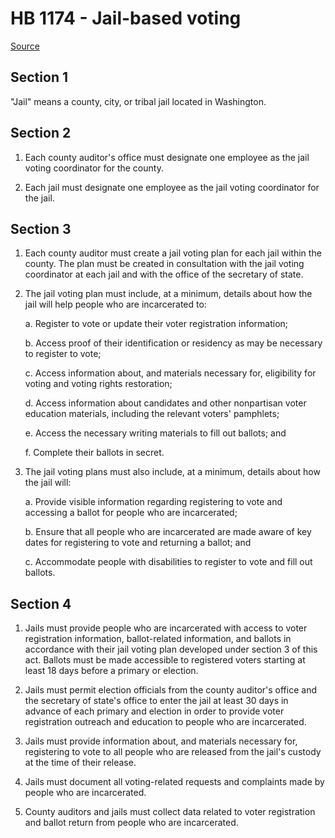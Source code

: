 # HB 1174 - Jail-based voting

[Source](http://lawfilesext.leg.wa.gov/biennium/2023-24/Pdf/Bills/House%20Bills/1174.pdf)

## Section 1
"Jail" means a county, city, or tribal jail located in Washington.

## Section 2
1. Each county auditor's office must designate one employee as the jail voting coordinator for the county.

2. Each jail must designate one employee as the jail voting coordinator for the jail.

## Section 3
1. Each county auditor must create a jail voting plan for each jail within the county. The plan must be created in consultation with the jail voting coordinator at each jail and with the office of the secretary of state.

2. The jail voting plan must include, at a minimum, details about how the jail will help people who are incarcerated to:

    a. Register to vote or update their voter registration information;

    b. Access proof of their identification or residency as may be necessary to register to vote;

    c. Access information about, and materials necessary for, eligibility for voting and voting rights restoration;

    d. Access information about candidates and other nonpartisan voter education materials, including the relevant voters' pamphlets;

    e. Access the necessary writing materials to fill out ballots; and

    f. Complete their ballots in secret.

3. The jail voting plans must also include, at a minimum, details about how the jail will:

    a. Provide visible information regarding registering to vote and accessing a ballot for people who are incarcerated;

    b. Ensure that all people who are incarcerated are made aware of key dates for registering to vote and returning a ballot; and

    c. Accommodate people with disabilities to register to vote and fill out ballots.

## Section 4
1. Jails must provide people who are incarcerated with access to voter registration information, ballot-related information, and ballots in accordance with their jail voting plan developed under section 3 of this act. Ballots must be made accessible to registered voters starting at least 18 days before a primary or election.

2. Jails must permit election officials from the county auditor's office and the secretary of state's office to enter the jail at least 30 days in advance of each primary and election in order to provide voter registration outreach and education to people who are incarcerated.

3. Jails must provide information about, and materials necessary for, registering to vote to all people who are released from the jail's custody at the time of their release.

4. Jails must document all voting-related requests and complaints made by people who are incarcerated.

5. County auditors and jails must collect data related to voter registration and ballot return from people who are incarcerated.
